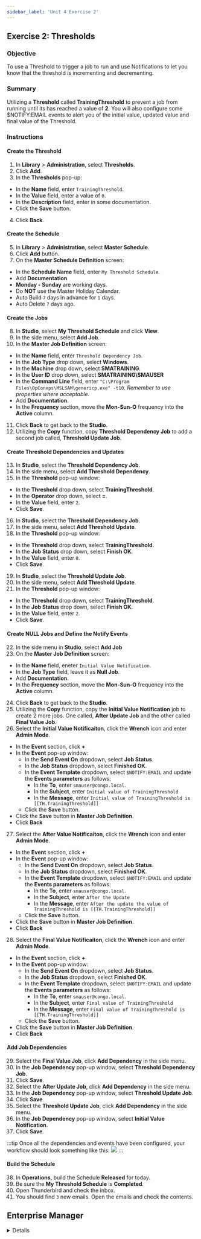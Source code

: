```yaml
---
sidebar_label: 'Unit 4 Exercise 2'
---
```


## Exercise 2: Thresholds

### Objective

To use a Threshold to trigger a job to run and use Notifications to let you know that the threshold is incrementing and decrementing.

### Summary

Utilizing a **Threshold** called **TrainingThreshold** to prevent a job from running until its has reached a value of **2**. You will also configure some $NOTIFY:EMAIL events to alert you of the initial value, updated value and final value of the Threshold.

### Instructions

#### Create the Threshold

1.  In **Library** > **Administration**, select **Thresholds**. 
2.  Click **Add**.
3.  In the **Thresholds** pop-up:
  * In the **Name** field, enter ```TrainingThreshold```.
  * In the **Value** field, enter a value of ```0```.
  * In the **Description** field, enter in some documentation.
  * Click the **Save** button.
4.  Click **Back**.

#### Create the Schedule
5.  In **Library** > **Administration**, select **Master Schedule**.
6.  Click **Add** button.
7.  On the **Master Schedule Definition** screen:
  * In the **Schedule Name** field, enter ```My Threshold Schedule```.
  * Add **Documentation**
  * **Monday - Sunday** are working days.
  * Do **NOT** use the Master Holiday Calendar.
  * Auto Build ```7``` days in advance for ```1``` days.
  * Auto Delete ```7``` days ago.

#### Create the Jobs

8.  In **Studio**, select **My Threshold Schedule** and click **View**.
9.  In the side menu, select **Add Job**.
10. In the **Master Job Definition** screen:
  * In the **Name** field, enter ```Threshold Dependency Job```.
  * In the **Job Type** drop down, select **Windows**.
  * In the **Machine** drop down, select **SMATRAINING**.
  * In the **User ID** drop down, select **SMATRAINING\SMAUSER**
  * In the **Command Line** field, enter ```"C:\Program Files\OpConxps\MSLSAM\genericp.exe" -t10```. *Remember to use properties where acceptable.*
  * Add **Documentation**.
  * In the **Frequency** section, move the **Mon-Sun-O** frequency into the **Active** column.
11. Click **Back** to get back to the **Studio**.
12. Utilizing the **Copy** function, copy **Threshold Dependency Job** to add a second job called, **Threshold Update Job**.

#### Create Threshold Dependencies and Updates

13. In **Studio**, select the **Threshold Dependency Job**.
14. In the side menu, select **Add Threshold Dependency**.
15. In the **Threshold** pop-up window:
  * In the **Threshold** drop down, select **TrainingThreshold**.
  * In the **Operator** drop down, select **=**.
  * In the **Value** field, enter ```2```.
  * Click **Save**.
16. In **Studio**, select the **Threshold Dependency Job**.
17. In the side menu, select **Add Threshold Update**.
18. In the **Threshold** pop-up window:
  * In the **Threshold** drop down, select **TrainingThreshold**.
  * In the **Job Status** drop down, select **Finish OK**.
  * In the **Value** field, enter ```0```.
  * Click **Save**.
19. In **Studio**, select the **Threshold Update Job**.
20. In the side menu, select **Add Threshold Update**.
21. In the **Threshold** pop-up window:
  * In the **Threshold** drop down, select **TrainingThreshold**.
  * In the **Job Status** drop down, select **Finish OK**.
  * In the **Value** field, enter ```2```.
  * Click **Save**.

#### Create NULL Jobs and Define the Notify Events

22. In the side menu in **Studio**, select **Add Job**
23. On the **Master Job Definition** screen:
  * In the **Name** field, eneter ```Initial Value Notification```.
  * In the **Job Type** field, leave it as **Null Job**.
  * Add **Documentation**.
  * In the **Frequency** section, move the **Mon-Sun-O** frequency into the **Active** column.
24. Click **Back** to get back to the **Studio**. 
25. Utilizing the **Copy** function, copy the **Initial Value Notification** job to create 2 more jobs. One called, **After Update Job** and the other called **Final Value Job**.
26. Select the **Initial Value Notificaiton**, click the **Wrench** icon and enter **Admin Mode**. 
  * In the **Event** section, click **+**
  * In the **Event** pop-up window:
    * In the **Send Event On** dropdown, select **Job Status**.
    * In the **Job Status** dropdown, select **Finished OK**.
    * In the **Event Template** dropdown, select ```$NOTIFY:EMAIL``` and update the **Events parameters** as follows:
	  * In the **To**, enter ```smauser@congo.local```.
	  * In the **Subject**, enter ```Initial value of TrainingThreshold```
	  * In the **Message**, enter ```Initial value of TrainingThreshold is [[TH.TrainingThreshold]]```
    * Click the **Save** button.
  * Click the **Save** button in **Master Job Definition**.
  * Click **Back**
27. Select the **After Value Notificaiton**, click the **Wrench** icon and enter **Admin Mode**. 
  * In the **Event** section, click **+**
  * In the **Event** pop-up window:
    * In the **Send Event On** dropdown, select **Job Status**.
    * In the **Job Status** dropdown, select **Finished OK**.
    * In the **Event Template** dropdown, select ```$NOTIFY:EMAIL``` and update the **Events parameters** as follows:
	  * In the **To**, enter ```smauser@congo.local```.
	  * In the **Subject**, enter ```After the Update```
	  * In the **Message**, enter ```After the update the value of TrainingThreshold is [[TH.TrainingThreshold]]```
    * Click the **Save** button.
  * Click the **Save** button in **Master Job Definition**.
  * Click **Back**
28. Select the **Final Value Notificaiton**, click the **Wrench** icon and enter **Admin Mode**. 
  * In the **Event** section, click **+**
  * In the **Event** pop-up window:
    * In the **Send Event On** dropdown, select **Job Status**.
    * In the **Job Status** dropdown, select **Finished OK**.
    * In the **Event Template** dropdown, select ```$NOTIFY:EMAIL``` and update the **Events parameters** as follows:
	  * In the **To**, enter ```smauser@congo.local```.
	  * In the **Subject**, enter ```Final value of TrainingThreshold```
	  * In the **Message**, enter ```Final value of TrainingThreshold is [[TH.TrainingThreshold]]```
    * Click the **Save** button.
  * Click the **Save** button in **Master Job Definition**.
  * Click **Back**

#### Add Job Dependencies

29. Select the **Final Value Job**, click **Add Dependency** in the side menu.
30. In the **Job Dependency** pop-up window, select **Threshold Dependency Job**.
31. Click **Save**.
32. Select the **After Update Job**, click **Add Dependency** in the side menu.
33. In the **Job Dependency** pop-up window, select **Threshold Update Job**.
34. Click **Save**.
35. Select the **Threshold Update Job**, click **Add Dependency** in the side menu.
36. In the **Job Dependency** pop-up window, select **Initial Value Notification**.
37. Click **Save**.

:::tip
Once all the dependencies and events have been configured, your workflow should look something like this:
![](../static/imgbasic/Threshold_Schedule_Image.png)
:::

#### Build the Schedule

38. In **Operations**, build the Schedule **Released** for today.
39. Be sure the **My Threshold Schedule** is **Completed**.
40. Open Thunderbird and check the inbox.
41. You should find ```3``` new emails. Open the emails and check the contents.


## Enterprise Manager

<details>

:::tip [Walkthrough Video - Unit 4 Exercise 2](../static/videobasic/U4E2.mp4)

:::

1.	Create the Threshold.
	* Under the **Administration** topic, Double-Click on **Thresholds**. 
	* Click the **Add** button on the Thresholds toolbar.
	* In the Name textbox, type **TrainingThreshold**, type some documentation and in the **Threshold** textbox enter a value of ```0```.
	* Click the **Save** button on the Thresholds toolbar. Close the Thresholds tab.
2.	Create the Schedule and Jobs.
	* Under the **Administration** topic, Double-Click **Schedule Master**.
	* Click the **Add** button on the **Schedule Master** toolbar.
	* Add a new Schedule called **My Threshold Schedule**.
	* Use these settings for the Schedule:
		* Monday through Sunday are working days.
		* Do **NOT** use the Master Holiday Calendar.
		* Auto Build ```7``` days in advance for ```1``` days.
		* Auto Delete ```7``` days ago.
	* Do not forget to add **Documentation** to your Schedule.
	* Close the **Schedule Master** and open the **Job Master** to add your Jobs.
	* Select the **My Threshold Schedule**.
	* Click the **Add** button on the Job Master toolbar.
	* Add a new Job named **Threshold Dependency Job** have it run the following:
		* Program: ```Genericp.exe``` program to run for ```10``` seconds.   
        :::note
        If using Ctrl+F, do not select a command line that is using a Schedule or Job Instance Property 
        :::
	    * Machine: ```SMATraining```
		* User: ```SMATRAINING\SMAUSER```
		* Frequency: ```Example-Mon-Sun-O```
		* Also do not forget to add **Documentation**.
3.	Create the Threshold Dependency.
	* Click on the **Dependencies** tab.
	* Click on the **Threshold/Resource Dependency** tab.
	* In the **Threshold/Resource Dependency** frame, click the **Add** button.
	* In the **Threshold/Resource** drop-down list, select **TrainingThreshold**.
	* In the **Operator** drop-down list, select ```=``` (**equals symbol**).
	* In the **Value** textbox, type ```2```.
	* Click the **OK** button.
4.	Create a Threshold/Resource Update:
	* Click on the **Threshold/Resource Update** tab.
	* In the **Threshold/Resource Update** frame, click the **Add** button.
	* Select **TrainingThreshold** from the drop-down list.
	* In the **Job Status** drop-down list, select **Finished OK**.
	* In the **Value** textbox, type ```0```.
	* Click **OK**.
5.	Click the **Add** button on the **Job Master** toolbar to add another Job.
6.	Name the Job as **Threshold Update Job**.
	* Program: ```Genericp.exe``` program to run for ```10``` seconds 
	* Machine: ```SMATraining```
	* User: ```SMATRAINING\SMAUSER```
	* Frequency: ```Example-Mon-Sun-O```
	* Also do not forget to add **Documentation**.
7.	Create a Threshold/Resource Update:
	* Click on the **Threshold/Resource Update** tab.
	* In the **Threshold/Resource Update** frame, click the **Add** button.
	* Select **TrainingThreshold** from the drop-down list.
	* In the **Job Status** drop-down list, select **Finished OK**.
	* In the **Value** textbox, type ```2```.
8.	Add a Null Job to the Schedule to send a notification with the initial value of the Threshold.
	* Click the **Add** button on the **Job Master** toolbar.
	* Name the Job as **Threshold Initial Value Job** and 
	* Frequency: **Mon-Sun-O**
	* Click the **Events** tab and click the **Add** button in the **Events** frame.
	* Select the **Job Status** radio button.
	* Click **Next**.
	* Select **Finished OK** from the **Job Status** drop-down list.
	* Click **Next**.
	* Select the ```$NOTIFY:EMAIL``` Event from the **Event Template** drop-down list.
	* Update the **Events parameters** as follows:
		* ```smauser@congo.local,,,Initial value of TrainingThreshold,Initial value of TrainingThreshold is [[TH.TrainingThreshold]]```

	* Click **Finish**.
9.	Add a second Null Job to the Schedule to send a notification with the value of the Threshold after it is updated to ```2```.
	* Be sure you have the **Threshold Initial Value Job** selected. 
	* Click the **Copy** button (fourth button from the right) on the **Job Master** toolbar to copy this Job.
	* Name the new Job as **Threshold After Update Job**.
	* Go to the **Events** tab and change the **Event** to the following:
		* ```smauser@congo.local,,,After the update,After the update the value of TrainingThreshold is [[TH.TrainingThreshold]]```
10.	Add a third Null Job to the Schedule to send a notification with the final value of the Threshold.
	* Be sure you have the **Threshold After Update Job** selected. 
	* Click the **Copy** button (fourth button from the right) on the **Job Master** toolbar to copy this Job.
	* Name the new Job as **Threshold Final Value Job**.
	* Go to the **Events** tab and change the **Event** to the following:
		* ```smauser@congo.local,,,Final value of TrainingThreshold,Final value of TrainingThreshold is [[TH.TrainingThreshold]]```
11.	Close the Job Master and the Schedule Master (if open).
12.	Open Workflow Designer to set Dependencies.
	* Select the **My Threshold Schedule** from the Select Schedule frame.

![](../static/imgbasic/414.png)

13.	**Build** the Schedule **Released** for today.
	* Open one of the operations views (**List** or **Matrix**) or use **Solution Manager**. 
14.	Be sure the **My Threshold Schedule** is **Completed**.
15.	Open Thunderbird and check the inbox.
16.	You should find ```3``` new emails. Open the emails and check the contents.

</details>